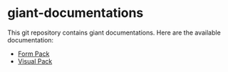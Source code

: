 # giant-documentations

This git repository contains giant documentations. Here are the available documentation:

- [Form Pack](https://github.com/fx-giant/giant-documentations/blob/master/form/form.md)
- [Visual Pack](https://github.com/fx-giant/giant-documentations/blob/master/visual/visual.md)
